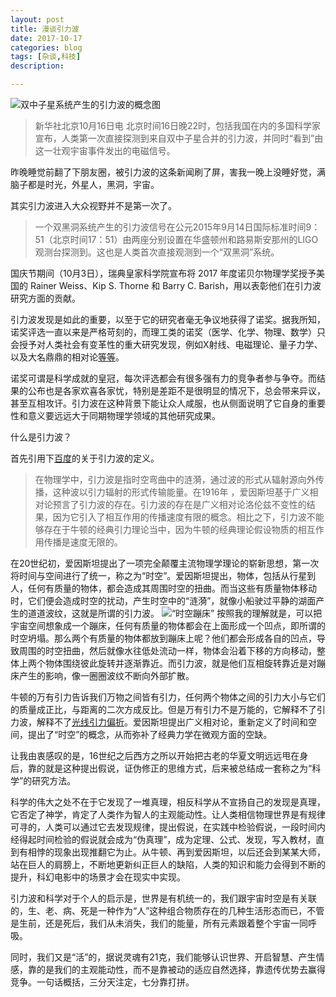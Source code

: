 ```yaml
---
layout: post
title: 漫谈引力波
date: 2017-10-17
categories: blog
tags: [杂谈,科技]
description: 

---
```


![双中子星系统产生的引力波的概念图](http://upload-images.jianshu.io/upload_images/726103-372d85fc1e02fb07.jpg?imageMogr2/auto-orient/strip%7CimageView2/2/w/1240)
>新华社北京10月16日电
北京时间16日晚22时，包括我国在内的多国科学家宣布，人类第一次直接探测到来自双中子星合并的引力波，并同时“看到”由这一壮观宇宙事件发出的电磁信号。

昨晚睡觉前翻了下朋友圈，被引力波的这条新闻刷了屏，害我一晚上没睡好觉，满脑子都是时光，外星人，黑洞，宇宙。

其实引力波进入大众视野并不是第一次了。
>一个双黑洞系统产生的引力波信号在公元2015年9月14日国际标准时间9：51（北京时间17：51）由两座分别设置在华盛顿州和路易斯安那州的LIGO观测台探测到。这也是人类首次直接观测到一个“双黑洞”系统。

国庆节期间（10月3日），瑞典皇家科学院宣布将 2017 年度诺贝尔物理学奖授予美国的 Rainer Weiss、Kip S. Thorne 和 Barry C. Barish，用以表彰他们在引力波研究方面的贡献。

引力波发现是如此的重要，以至于它的研究者毫无争议地获得了诺奖。据我所知，诺奖评选一直以来是严格苛刻的，而理工类的诺奖（医学、化学、物理、数学）只会授予对人类社会有变革性的重大研究发现，例如X射线、电磁理论、量子力学、以及大名鼎鼎的相对论[等等](https://baike.baidu.com/item/诺贝尔物理学奖获得者/1092005?fromtitle=诺贝尔物理学奖得主列表&fromid=8681673&fr=aladdin)。

诺奖可谓是科学成就的皇冠，每次评选都会有很多强有力的竞争者参与争夺。而结果的公布也是各家欢喜各家忧，特别是差距不是很明显的情况下，总会带来异议，甚至互相攻讦。引力波在这种背景下能让众人咸服，也从侧面说明了它自身的重要性和意义要远远大于同期物理学领域的其他研究成果。

什么是引力波？

首先引用下[百度](https://baike.baidu.com/item/引力波/726380?fr=aladdin)的关于引力波的定义。
>在物理学中，引力波是指时空弯曲中的涟漪，通过波的形式从辐射源向外传播，这种波以引力辐射的形式传输能量。在1916年 ，爱因斯坦基于广义相对论预言了引力波的存在。引力波的存在是广义相对论洛伦兹不变性的结果，因为它引入了相互作用的传播速度有限的概念。相比之下，引力波不能够存在于牛顿的经典引力理论当中，因为牛顿的经典理论假设物质的相互作用传播是速度无限的。

在20世纪初，爱因斯坦提出了一项完全颠覆主流物理学理论的崭新思想，第一次将时间与空间进行了统一，称之为“时空”。爱因斯坦提出，物体，包括从行星到人，任何有质量的物体，都会造成其周围时空的扭曲。而当这些有质量物体移动时，它们便会造成时空的扰动，产生时空中的“涟漪”，就像小船驶过平静的湖面产生的道道波纹，这就是所谓的引力波。
![ “时空蹦床”](http://upload-images.jianshu.io/upload_images/726103-36926679dde1e57f.jpg?imageMogr2/auto-orient/strip%7CimageView2/2/w/1240)
按照我的理解就是，可以把宇宙空间想象成一个蹦床，任何有质量的物体都会在上面形成一个凹点，即所谓的时空坍塌。那么两个有质量的物体都放到蹦床上呢？他们都会形成各自的凹点，导致周围的时空扭曲，然后就像水往低处流动一样，物体会沿着下移的方向移动，整体上两个物体围绕彼此旋转并逐渐靠近。而引力波，就是他们互相旋转靠近是对蹦床产生的影响，像一圈圈波纹不断向外部扩散。

牛顿的万有引力告诉我们万物之间皆有引力，任何两个物体之间的引力大小与它们的质量成正比，与距离的二次方成反比。但是万有引力不是万能的，它解释不了引力波，解释不了[光线引力偏折](https://baike.baidu.com/item/%E5%85%89%E7%BA%BF%E5%BC%95%E5%8A%9B%E5%81%8F%E6%8A%98/5893411?fr=aladdin&fromid=12715987&fromtitle=%E5%85%89%E7%BA%BF%E5%81%8F%E6%8A%98)。爱因斯坦提出广义相对论，重新定义了时间和空间，提出了“时空”的概念，从而弥补了经典力学在微观方面的空缺。

让我由衷感叹的是，16世纪之后西方之所以开始把古老的华夏文明远远甩在身后，靠的就是这种提出假说，证伪修正的思维方式，后来被总结成一套称之为“科学”的研究方法。

科学的伟大之处不在于它发现了一堆真理，相反科学从不宣扬自己的发现是真理，它否定了神学，肯定了人类作为智人的主观能动性。让人类相信物理世界是有规律可寻的，人类可以通过它去发现规律，提出假说，在实践中检验假说，一段时间内经得起时间检验的假说就会成为“伪真理”，成为定理、公式、发现，写入教材，直到有相悖的现象出现推翻它为止。从牛顿、再到爱因斯坦，以后还会到某某大师，站在巨人的肩膀上，不断地更新纠正巨人的缺陷，人类的知识和能力会得到不断的提升，科幻电影中的场景才会在现实中实现。

引力波和科学对于个人的启示是，世界是有机统一的，我们跟宇宙时空是有关联的，生、老、病、死是一种作为“人”这种组合物质存在的几种生活形态而已，不管是生前，还是死后，我们从未消失，我们的能量，所有元素跟着整个宇宙一同呼吸。

同时，我们又是“活”的，据说灵魂有21克，我们能够认识世界、开启智慧、产生情感，靠的是我们的主观能动性，而不是靠被动的适应自然选择，靠遗传优势去赢得竞争。一句话概括，三分天注定，七分靠打拼。
